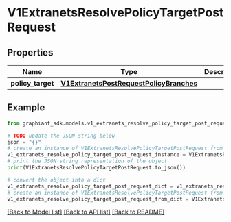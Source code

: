 # V1ExtranetsResolvePolicyTargetPostRequest


## Properties

Name | Type | Description | Notes
------------ | ------------- | ------------- | -------------
**policy_target** | [**V1ExtranetsPostRequestPolicyBranches**](V1ExtranetsPostRequestPolicyBranches.md) |  | [optional] 

## Example

```python
from graphiant_sdk.models.v1_extranets_resolve_policy_target_post_request import V1ExtranetsResolvePolicyTargetPostRequest

# TODO update the JSON string below
json = "{}"
# create an instance of V1ExtranetsResolvePolicyTargetPostRequest from a JSON string
v1_extranets_resolve_policy_target_post_request_instance = V1ExtranetsResolvePolicyTargetPostRequest.from_json(json)
# print the JSON string representation of the object
print(V1ExtranetsResolvePolicyTargetPostRequest.to_json())

# convert the object into a dict
v1_extranets_resolve_policy_target_post_request_dict = v1_extranets_resolve_policy_target_post_request_instance.to_dict()
# create an instance of V1ExtranetsResolvePolicyTargetPostRequest from a dict
v1_extranets_resolve_policy_target_post_request_from_dict = V1ExtranetsResolvePolicyTargetPostRequest.from_dict(v1_extranets_resolve_policy_target_post_request_dict)
```
[[Back to Model list]](../README.md#documentation-for-models) [[Back to API list]](../README.md#documentation-for-api-endpoints) [[Back to README]](../README.md)


